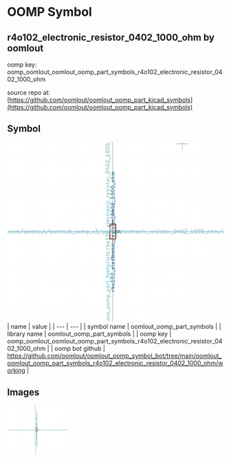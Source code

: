 # OOMP Symbol  
## r4o102_electronic_resistor_0402_1000_ohm  by oomlout  
  
oomp key: oomp_oomlout_oomlout_oomp_part_symbols_r4o102_electronic_resistor_0402_1000_ohm  
  
source repo at: [https://github.com/oomlout/oomlout_oomp_part_kicad_symbols](https://github.com/oomlout/oomlout_oomp_part_kicad_symbols)  
## Symbol  
  
[![working.png](working_600.png)](working.png)  
| name | value | 
| --- | --- | 
| symbol name | oomlout_oomp_part_symbols | 
| library name | oomlout_oomp_part_symbols | 
| oomp key | oomp_oomlout_oomlout_oomp_part_symbols_r4o102_electronic_resistor_0402_1000_ohm | 
| oomp bot github | https://github.com/oomlout/oomlout_oomp_symbol_bot/tree/main/oomlout_oomlout_oomp_part_symbols_r4o102_electronic_resistor_0402_1000_ohm/working | 
## Images  
  
[![working.png](working_140.png)](working.png)  
